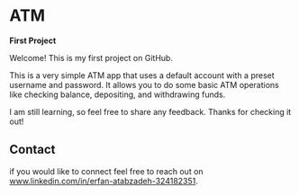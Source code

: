 # ATM
**First Project**

Welcome! This is my first project on GitHub.

This is a very simple ATM app that uses a default account with a preset username and password.
It allows you to do some basic ATM operations like checking balance, depositing, and withdrawing funds.

I am still learning, so feel free to share any feedback.
Thanks for checking it out!


## Contact
if you would like to connect feel free to reach out on www.linkedin.com/in/erfan-atabzadeh-324182351.
